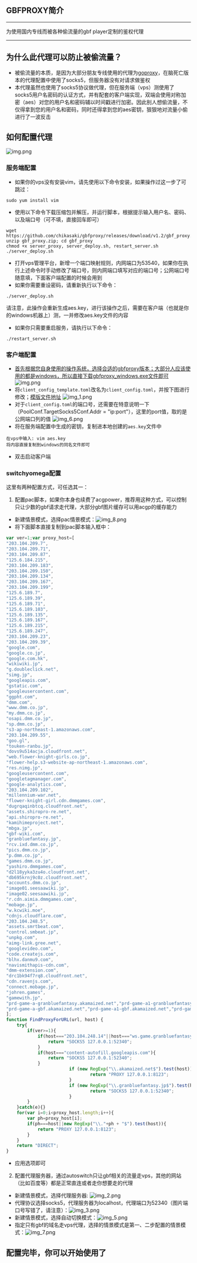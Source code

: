 ## GBFPROXY简介

---


为使用国内专线而被各种偷流量的gbf player定制的鉴权代理

---

## 为什么此代理可以防止被偷流量？
- 被偷流量的本质，是因为大部分朋友专线使用的代理为[goproxy](https://github.com/snail007/goproxy)，在脑死亡版本的代理配置中使用了socks5，但服务器没有对请求做鉴权
- 本代理虽然也使用了socks5协议做代理，但在服务端（vps）测使用了socks5用户名密码的认证方式，并有配套的客户端实现，双端会使用对称加密（aes）对您的用户名和密码辅以时间戳进行加密。因此别人想偷流量，不仅得拿到您的用户名和密码，同时还得拿到您的aes密钥，狠狠地对流量小偷进行了一波反击

## 如何配置代理
![img.png](img.png)

### 服务端配置
- 如果你的vps没有安装vim，请先使用以下命令安装，如果操作过这一步了可跳过：
```shell
sudo yum install vim
```
- 使用以下命令下载压缩包并解压，并运行脚本，根据提示输入用户名、密码、以及端口号（可不填，直接回车即可）
```shell
wget https://github.com/chikasaki/gbfproxy/releases/download/v1.2/gbf_proxy.zip
unzip gbf_proxy.zip; cd gbf_proxy
chmod +x server_proxy, server_deploy.sh, restart_server.sh
./server_deploy.sh
```
- 打开vps管理平台，新增一个端口映射规则，内网端口为53540，如果你在执行上述命令时手动修改了端口号，则内网端口填写对应的端口号；公网端口号随意填，下面客户端配置的时候会用到
- 如果你需要重设密码，请重新执行以下命令：
```shell
./server_deploy.sh
```
请注意，此操作会重新生成aes.key，进行该操作之后，需要在客户端（也就是你的windows机器上）测，一并修改aes.key文件的内容
- 如果你只需要重启服务，请执行以下命令：
```shell
./restart_server.sh
```

### 客户端配置
- [首先根据您自身使用的操作系统，选择合适的gbfproxy版本；大部分人应该使用的都是windows，所以直接下载gbfproxy_windows.exe文件即可](https://github.com/chikasaki/gbfproxy/releases/tag/v1.2)
  ![img.png](img.png)
- 将`client_config_template.toml`改名为`client_config.toml`，并按下图进行修改；[模版文件地址](https://github.com/chikasaki/gbfproxy/blob/main/client_config_template.toml)
![img_1.png](img_1.png)
- 对于`client_config.toml`的端口号，还需要在特意说明一下（PoolConf.TargetSocks5Conf.Addr = "ip:port"），这里的port值，取的是公网端口列的值
![img_6.png](img_6.png)
- 将在服务端配置中生成的密钥，复制进本地创建的`aes.key`文件中
```shell
在vps中输入: vim aes.key
将内容直接复制到windows的同名文件即可
```
- 双击启动客户端

### switchyomega配置
这里有两种配置方式，可任选其一：
1. 配置pac脚本，如果你本身也续费了acgpower，推荐用这种方式，可以控制只让少数的gbf请求走代理，大部分gbf图片缓存可以用acgp的缓存能力
  - 新建情景模式，选择pac情景模式：![img_8.png](img_8.png)
  - 将下面脚本直接复制到pac脚本输入框中：
```javascript
var ver=1;var proxy_host=[
"203.104.209.7",
"203.104.209.71",
"203.104.209.87",
"125.6.184.215",
"203.104.209.183",
"203.104.209.150",
"203.104.209.134",
"203.104.209.167",
"203.104.209.199",
"125.6.189.7",
"125.6.189.39",
"125.6.189.71",
"125.6.189.103",
"125.6.189.135",
"125.6.189.167",
"125.6.189.215",
"125.6.189.247",
"203.104.209.23",
"203.104.209.39",
"google.com",
"google.co.jp",
"google.com.hk",
"wikiwiki.jp",
"g.doubleclick.net",
"simg.jp",
"googleapis.com",
"gstatic.com",
"googleusercontent.com",
"ggpht.com",
"dmm.com",
"www.dmm.co.jp",
"my.dmm.co.jp",
"osapi.dmm.co.jp",
"sp.dmm.co.jp",
"s3-ap-northeast-1.amazonaws.com",
"203.104.209.55",
"goo.gl",
"touken-ranbu.jp",
"dovs9u514acja.cloudfront.net",
"web.flower-knight-girls.co.jp",
"flower-help.s3-website-ap-northeast-1.amazonaws.com",
"res.nimg.jp",
"googleusercontent.com",
"googletagmanager.com",
"google-analytics.com",
"203.104.209.102",
"millennium-war.net",
"flower-knight-girl.cdn.dmmgames.com",
"dugrqaqinbtcq.cloudfront.net",
"assets.shiropro-re.net",
"api.shiropro-re.net",
"kamihimeproject.net",
"mbga.jp",
"gbf-wiki.com",
"granbluefantasy.jp",
"rcv.ixd.dmm.co.jp",
"pics.dmm.co.jp",
"p.dmm.co.jp",
"games.dmm.co.jp",
"yashiro.dmmgames.com",
"d2l18yyka3zu4o.cloudfront.net",
"db695krnj9c0z.cloudfront.net",
"accounts.dmm.co.jp",
"image01.seesaawiki.jp",
"image02.seesaawiki.jp",
"r.cdn.aimia.dmmgames.com",
"mobage.jp",
"w.kcwiki.moe",
"cdnjs.cloudflare.com",
"203.104.248.5",
"assets.smrtbeat.com",
"control.smbeat.jp",
"unpkg.com",
"aimg-link.gree.net",
"googlevideo.com",
"code.createjs.com",
"blhx.danmu9.com",
"navismithapis-cdn.com",
"dmm-extension.com",
"drc1bk94f7rq8.cloudfront.net",
"cdn.ravenjs.com",
"connect.mobage.jp",
"johren.games",
"gamewith.jp",
"prd-game-a-granbluefantasy.akamaized.net","prd-game-a1-granbluefantasy.akamaized.net","prd-game-a2-granbluefantasy.akamaized.net","prd-game-a3-granbluefantasy.akamaized.net","prd-game-a4-granbluefantasy.akamaized.net","prd-game-a5-granbluefantasy.akamaized.net",
"prd-game-a-gbf.akamaized.net","prd-game-a1-gbf.akamaized.net","prd-game-a2-gbf.akamaized.net","prd-game-a3-gbf.akamaized.net","prd-game-a4-gbf.akamaized.net","prd-game-a5-gbf.akamaized.net","prd-game-a6-gbf.akamaized.net"
];
function FindProxyForURL(url, host) {
	try{
		if(ver>=1){
			if(host==="203.104.248.14"||host==="ws.game.granbluefantasy.jp"){
				return "SOCKS5 127.0.0.1:52340";
			}
			if(host==="content-autofill.googleapis.com"){
				return "SOCKS5 127.0.0.1:52340";
			}
                        if (new RegExp("\\.akamaized.net$").test(host)) {
                                return "PROXY 127.0.0.1:8123";
                        }
                        if (new RegExp("\\.granbluefantasy.jp$").test(host)) {
                                return "SOCKS5 127.0.0.1:52340";
                        }
 		}
	}catch(e){}
    for(var i=0;i<proxy_host.length;i++){
		var ph=proxy_host[i];
		if(ph===host||new RegExp("\\."+ph + "$").test(host)){
			return "PROXY 127.0.0.1:8123";
		}
	}
    return "DIRECT";
}
```
  - 应用选项即可

2. 配置代理服务器，通过autoswitch只让gbf相关的流量走vps，其他的网站（比如百度等）都是正常直连或者走你想要走的代理
  - 新建情景模式，选择代理服务器: ![img_2.png](img_2.png)
  - 代理协议选择socks5，代理服务器为localhost，代理端口为52340（图片端口号写错了，请注意）：![img_3.png](img_3.png)
  - 新建情景模式，选择自动切换模式：![img_5.png](img_5.png)
  - 指定只有gbf的域名走vps代理，选择的情景模式是第一、二步配置的情景模式：![img_7.png](img_7.png)
## 配置完毕，你可以开始使用了
